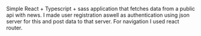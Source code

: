 Simple React + Typescript + sass application that fetches data from a public api with news. I made user registration aswell as authentication using json server for this and post data to that server. For navigation I used react router.

